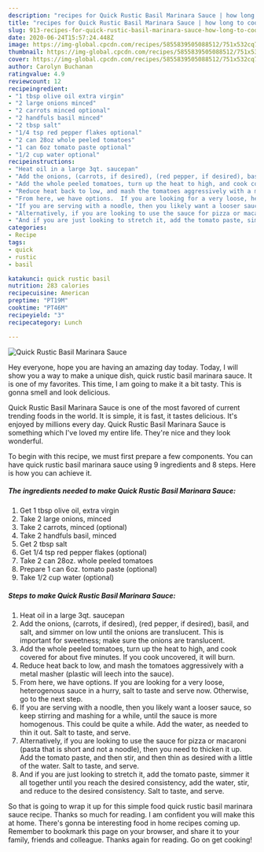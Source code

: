 ```yaml
---
description: "recipes for Quick Rustic Basil Marinara Sauce | how long to cook Quick Rustic Basil Marinara Sauce"
title: "recipes for Quick Rustic Basil Marinara Sauce | how long to cook Quick Rustic Basil Marinara Sauce"
slug: 913-recipes-for-quick-rustic-basil-marinara-sauce-how-long-to-cook-quick-rustic-basil-marinara-sauce
date: 2020-06-24T15:57:24.448Z
image: https://img-global.cpcdn.com/recipes/5855839505088512/751x532cq70/quick-rustic-basil-marinara-sauce-recipe-main-photo.jpg
thumbnail: https://img-global.cpcdn.com/recipes/5855839505088512/751x532cq70/quick-rustic-basil-marinara-sauce-recipe-main-photo.jpg
cover: https://img-global.cpcdn.com/recipes/5855839505088512/751x532cq70/quick-rustic-basil-marinara-sauce-recipe-main-photo.jpg
author: Carolyn Buchanan
ratingvalue: 4.9
reviewcount: 12
recipeingredient:
- "1 tbsp olive oil extra virgin"
- "2 large onions minced"
- "2 carrots minced optional"
- "2 handfuls basil minced"
- "2 tbsp salt"
- "1/4 tsp red pepper flakes optional"
- "2 can 28oz whole peeled tomatoes"
- "1 can 6oz tomato paste optional"
- "1/2 cup water optional"
recipeinstructions:
- "Heat oil in a large 3qt. saucepan"
- "Add the onions, (carrots, if desired), (red pepper, if desired), basil, and salt, and simmer on low until the onions are translucent.  This is important for sweetness; make sure the onions are translucent."
- "Add the whole peeled tomatoes, turn up the heat to high, and cook covered for about five minutes.  If you cook uncovered, it will burn."
- "Reduce heat back to low, and mash the tomatoes aggressively with a metal masher (plastic will leech into the sauce)."
- "From here, we have options.  If you are looking for a very loose, heterogenous sauce in a hurry, salt to taste and serve now.  Otherwise, go to the next step."
- "If you are serving with a noodle, then you likely want a looser sauce, so keep stirring and mashing for a while, until the sauce is more homogenous.  This could be quite a while.  Add the water, as needed to thin it out.  Salt to taste, and serve."
- "Alternatively, if you are looking to use the sauce for pizza or macaroni (pasta that is short and not a noodle), then you need to thicken it up.  Add the tomato paste, and then stir, and then thin as desired with a little of the water.  Salt to taste, and serve."
- "And if you are just looking to stretch it, add the tomato paste, simmer it all together until you reach the desired consistency, add the water, stir, and reduce to the desired consistency.  Salt to taste, and serve."
categories:
- Recipe
tags:
- quick
- rustic
- basil

katakunci: quick rustic basil 
nutrition: 283 calories
recipecuisine: American
preptime: "PT19M"
cooktime: "PT46M"
recipeyield: "3"
recipecategory: Lunch

---
```



![Quick Rustic Basil Marinara Sauce](https://img-global.cpcdn.com/recipes/5855839505088512/751x532cq70/quick-rustic-basil-marinara-sauce-recipe-main-photo.jpg)

Hey everyone, hope you are having an amazing day today. Today, I will show you a way to make a unique dish, quick rustic basil marinara sauce. It is one of my favorites. This time, I am going to make it a bit tasty. This is gonna smell and look delicious.

Quick Rustic Basil Marinara Sauce is one of the most favored of current trending foods in the world. It is simple, it is fast, it tastes delicious. It's enjoyed by millions every day. Quick Rustic Basil Marinara Sauce is something which I've loved my entire life. They're nice and they look wonderful.




To begin with this recipe, we must first prepare a few components. You can have quick rustic basil marinara sauce using 9 ingredients and 8 steps. Here is how you can achieve it.

<!--inarticleads1-->

##### The ingredients needed to make Quick Rustic Basil Marinara Sauce:

1. Get 1 tbsp olive oil, extra virgin
1. Take 2 large onions, minced
1. Take 2 carrots, minced (optional)
1. Take 2 handfuls basil, minced
1. Get 2 tbsp salt
1. Get 1/4 tsp red pepper flakes (optional)
1. Take 2 can 28oz. whole peeled tomatoes
1. Prepare 1 can 6oz. tomato paste (optional)
1. Take 1/2 cup water (optional)




<!--inarticleads2-->

##### Steps to make Quick Rustic Basil Marinara Sauce:

1. Heat oil in a large 3qt. saucepan
1. Add the onions, (carrots, if desired), (red pepper, if desired), basil, and salt, and simmer on low until the onions are translucent.  This is important for sweetness; make sure the onions are translucent.
1. Add the whole peeled tomatoes, turn up the heat to high, and cook covered for about five minutes.  If you cook uncovered, it will burn.
1. Reduce heat back to low, and mash the tomatoes aggressively with a metal masher (plastic will leech into the sauce).
1. From here, we have options.  If you are looking for a very loose, heterogenous sauce in a hurry, salt to taste and serve now.  Otherwise, go to the next step.
1. If you are serving with a noodle, then you likely want a looser sauce, so keep stirring and mashing for a while, until the sauce is more homogenous.  This could be quite a while.  Add the water, as needed to thin it out.  Salt to taste, and serve.
1. Alternatively, if you are looking to use the sauce for pizza or macaroni (pasta that is short and not a noodle), then you need to thicken it up.  Add the tomato paste, and then stir, and then thin as desired with a little of the water.  Salt to taste, and serve.
1. And if you are just looking to stretch it, add the tomato paste, simmer it all together until you reach the desired consistency, add the water, stir, and reduce to the desired consistency.  Salt to taste, and serve.




So that is going to wrap it up for this simple food quick rustic basil marinara sauce recipe. Thanks so much for reading. I am confident you will make this at home. There's gonna be interesting food in home recipes coming up. Remember to bookmark this page on your browser, and share it to your family, friends and colleague. Thanks again for reading. Go on get cooking!
